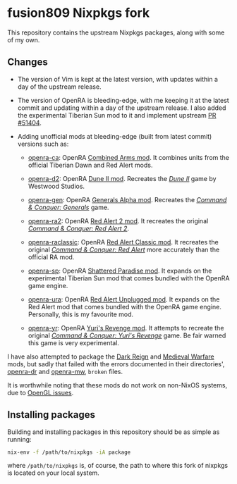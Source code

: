 # fusion809 Nixpkgs fork
This repository contains the upstream Nixpkgs packages, along with some of my own. 

## Changes

* The version of Vim is kept at the latest version, with updates within a day of the upstream release.

* The version of OpenRA is bleeding-edge, with me keeping it at the latest commit and updating within a day of the upstream release. I also added the experimental Tiberian Sun mod to it and implement upstream [PR #51404](https://github.com/NixOS/nixpkgs/pull/51404).

* Adding unofficial mods at bleeding-edge (built from latest commit) versions such as:

    - [openra-ca](pkgs/games/openra-ca): OpenRA [Combined Arms mod](https://github.com/Inq8/CAmod). It combines units from the official Tiberian Dawn and Red Alert mods.

    - [openra-d2](pkgs/games/openra-d2): OpenRA [Dune II mod](https://github.com/OpenRA/d2). Recreates the [*Dune II*](https://en.wikipedia.org/wiki/Dune_II) game by Westwood Studios. 

	- [openra-gen](pkgs/games/openra-gen): OpenRA [Generals Alpha mod](https://github.com/MustaphaTR/Generals-Alpha). Recreates the [*Command & Conquer: Generals*](https://en.wikipedia.org/wiki/Command_&_Conquer:_Generals) game.

    - [openra-ra2](pkgs/games/openra-ra2): OpenRA [Red Alert 2 mod](https://github.com/OpenRA/ra2). It recreates the original [*Command & Conquer: Red Alert 2*](https://github.com/OpenRA/ra2).

    - [openra-raclassic](pkgs/games/openra-raclassic): OpenRA [Red Alert Classic mod](https://github.com/OpenRA/ra2). It recreates the original [*Command & Conquer: Red Alert*](https://github.com/OpenRA/raclassic) more accurately than the official RA mod.

    - [openra-sp](pkgs/games/openra-sp): OpenRA [Shattered Paradise mod](https://github.com/ABrandau/OpenRAModSDK). It expands on the experimental Tiberian Sun mod that comes bundled with the OpenRA game engine.

    - [openra-ura](pkgs/games/openra-ura): OpenRA [Red Alert Unplugged mod](https://github.com/RAUnplugged/uRA). It expands on the Red Alert mod that comes bundled with the OpenRA game engine. Personally, this is my favourite mod.

    - [openra-yr](pkgs/games/openra-yr): OpenRA [Yuri's Revenge mod](https://github.com/cookgreen/yr). It attempts to recreate the original [*Command & Conquer: Yuri's Revenge*](https://en.wikipedia.org/wiki/Command_%26_Conquer:_Yuri%27s_Revenge) game. Be fair warned this game is very experimental.

I have also attempted to package the [Dark Reign](https://github.com/drogoganor/DarkReign) and [Medieval Warfare](https://github.com/CombinE88/Medieval-Warfare) mods, but sadly that failed with the errors documented in their directories', [openra-dr](pkgs/games/openra-dr) and [openra-mw](pkgs/games/openra-mw), `broken` files.

It is worthwhile noting that these mods do not work on non-NixOS systems, due to [OpenGL issues](https://gist.github.com/fusion809/34b68465463e9cdc58deed127420365d).

## Installing packages

Building and installing packages in this repository should be as simple as running:

```bash
nix-env -f /path/to/nixpkgs -iA package
```

where `/path/to/nixpkgs` is, of course, the path to where this fork of nixpkgs is located on your local system. 